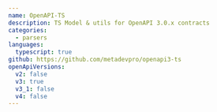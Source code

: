 ```yaml
---
name: OpenAPI-TS
description: TS Model & utils for OpenAPI 3.0.x contracts
categories:
  - parsers
languages:
  typescript: true
github: https://github.com/metadevpro/openapi3-ts
openApiVersions:
  v2: false
  v3: true
  v3_1: false
  v4: false
---
```

